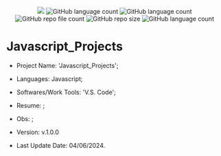 <p align="center">
  <img src="http://img.shields.io/static/v1?label=STATUS&message=Under_Development&color=green&style=flat"/>
  <img alt="GitHub language count" src="https://img.shields.io/github/languages/count/Rafa-KozAnd/Javascript_Projects">
  <img alt="GitHub language count" src="https://img.shields.io/github/languages/top/Rafa-KozAnd/Javascript_Projects">
  <img alt="GitHub repo file count" src="https://img.shields.io/github/directory-file-count/Rafa-KozAnd/Javascript_Projects">
  <img alt="GitHub repo size" src="https://img.shields.io/github/repo-size/Rafa-KozAnd/Javascript_Projects">
  <img alt="GitHub language count" src="https://img.shields.io/github/license/Rafa-KozAnd/Javascript_Projects">
</p>

# Javascript_Projects

- Project Name: 'Javascript_Projects';
- Languages: Javascript;
- Softwares/Work Tools: 'V.S. Code';
- Resume: ;
- Obs: ;
- Version: v.1.0.0

- Last Update Date: 04/06/2024.

##
